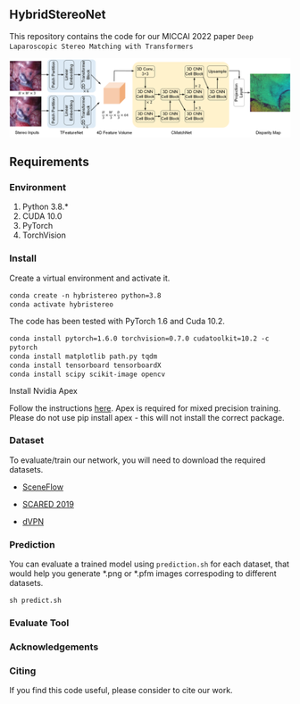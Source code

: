 ## HybridStereoNet

This repository contains the code for our MICCAI 2022 paper `Deep Laparoscopic Stereo Matching with Transformers` 

![alt text](./imgs/hybrid-stereo.png)

## Requirements

### Environment

1. Python 3.8.*
2. CUDA 10.0
3. PyTorch 
4. TorchVision 

### Install
Create a  virtual environment and activate it.
```shell
conda create -n hybristereo python=3.8
conda activate hybristereo
```
The code has been tested with PyTorch 1.6 and Cuda 10.2.
```shell
conda install pytorch=1.6.0 torchvision=0.7.0 cudatoolkit=10.2 -c pytorch
conda install matplotlib path.py tqdm
conda install tensorboard tensorboardX
conda install scipy scikit-image opencv
```

Install Nvidia Apex


Follow the instructions [here](https://github.com/NVIDIA/apex#quick-start). Apex is required for mixed precision training. 
Please do not use pip install apex - this will not install the correct package.

### Dataset
To evaluate/train our network, you will need to download the required datasets.

* [SceneFlow](https://lmb.informatik.uni-freiburg.de/resources/datasets/SceneFlowDatasets.en.html)

* [SCARED 2019](https://endovissub2019-scared.grand-challenge.org/)

* [dVPN](http://hamlyn.doc.ic.ac.uk/vision/)

### Prediction

You can evaluate a trained model using `prediction.sh` for each dataset, that would help you generate *.png or *.pfm images correspoding to different datasets.
```shell
sh predict.sh
```

### Evaluate Tool  


### Acknowledgements


### Citing
If you find this code useful, please consider to cite our work.

```
```

